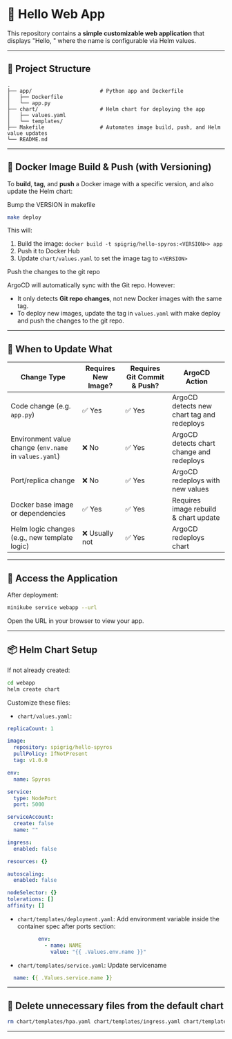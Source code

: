 # 🚀 Hello Web App

This repository contains a **simple customizable web application** that displays "Hello, <name>" where the name is configurable via Helm values.

---

## 🧱 Project Structure

```
.
├── app/                      # Python app and Dockerfile
│   ├── Dockerfile
│   └── app.py
├── chart/                    # Helm chart for deploying the app
│   ├── values.yaml
│   └── templates/
├── Makefile                  # Automates image build, push, and Helm value updates
└── README.md
```

---

## 🐳 Docker Image Build & Push (with Versioning)

To **build**, **tag**, and **push** a Docker image with a specific version, and also update the Helm chart:

Bump the VERSION in makefile

```bash
make deploy
```

This will:
1. Build the image: `docker build -t spigrig/hello-spyros:<VERSION>> app`
2. Push it to Docker Hub
3. Update `chart/values.yaml` to set the image tag to `<VERSION>`

Push the changes to the git repo

ArgoCD will automatically sync with the Git repo. However:
- It only detects **Git repo changes**, not new Docker images with the same tag.
- To deploy new images, update the tag in `values.yaml` with make deploy and push the changes to the git repo.
---

## 🔁 When to Update What

| **Change Type**         | **Requires New Image?** | **Requires Git Commit & Push?** | **ArgoCD Action**                  |
|-------------------------|--------------------------|----------------------------------|------------------------------------|
| Code change (e.g. `app.py`) | ✅ Yes                   | ✅ Yes                           | ArgoCD detects new chart tag and redeploys |
| Environment value change (`env.name` in `values.yaml`) | ❌ No                    | ✅ Yes                           | ArgoCD detects chart change and redeploys |
| Port/replica change     | ❌ No                    | ✅ Yes                           | ArgoCD redeploys with new values   |
| Docker base image or dependencies | ✅ Yes           | ✅ Yes                           | Requires image rebuild & chart update |
| Helm logic changes (e.g., new template logic) | ❌ Usually not            | ✅ Yes                           | ArgoCD redeploys chart              |

---

## 🧪 Access the Application

After deployment:

```bash
minikube service webapp --url
```

Open the URL in your browser to view your app.

---

## 📦 Helm Chart Setup

If not already created:

```bash
cd webapp
helm create chart
```

Customize these files:

- `chart/values.yaml`:


```yaml
replicaCount: 1

image:
  repository: spigrig/hello-spyros
  pullPolicy: IfNotPresent
  tag: v1.0.0

env:
  name: Spyros

service:
  type: NodePort
  port: 5000

serviceAccount:
  create: false
  name: ""

ingress:
  enabled: false

resources: {}

autoscaling:
  enabled: false

nodeSelector: {}
tolerations: []
affinity: []
```

- `chart/templates/deployment.yaml`: Add environment variable inside the container spec after ports section:

```yaml
          env:
            - name: NAME
              value: "{{ .Values.env.name }}"
```

- `chart/templates/service.yaml`: Update servicename

```yaml
  name: {{ .Values.service.name }}
```
---

## 🧹 Delete unnecessary files from the default chart

```bash
rm chart/templates/hpa.yaml chart/templates/ingress.yaml chart/templates/serviceaccount.yaml chart/templates/tests/test-connection.yaml
```
---
